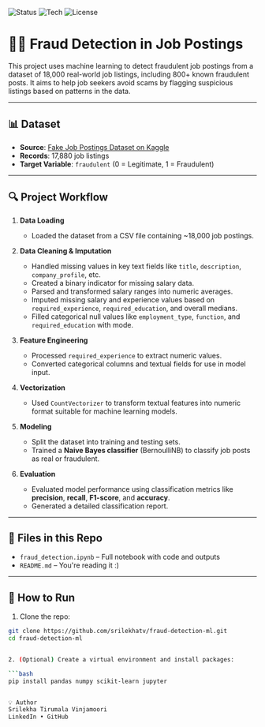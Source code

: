 ![Status](https://img.shields.io/badge/status-complete-success)
![Tech](https://img.shields.io/badge/Made%20with-Python-blue?logo=python)
![License](https://img.shields.io/badge/license-MIT-green)



# 🕵️‍♀️ Fraud Detection in Job Postings

This project uses machine learning to detect fraudulent job postings from a dataset of 18,000 real-world job listings, including 800+ known fraudulent posts. It aims to help job seekers avoid scams by flagging suspicious listings based on patterns in the data.

---

## 📊 Dataset

- **Source**: [Fake Job Postings Dataset on Kaggle](https://www.kaggle.com/datasets/shivamb/real-or-fake-fake-jobposting-prediction)
- **Records**: 17,880 job listings
- **Target Variable**: `fraudulent` (0 = Legitimate, 1 = Fraudulent)

---

## 🔍 Project Workflow

1. **Data Loading**
   - Loaded the dataset from a CSV file containing ~18,000 job postings.
   
2. **Data Cleaning & Imputation**
   - Handled missing values in key text fields like `title`, `description`, `company_profile`, etc.
   - Created a binary indicator for missing salary data.
   - Parsed and transformed salary ranges into numeric averages.
   - Imputed missing salary and experience values based on `required_experience`, `required_education`, and overall medians.
   - Filled categorical null values like `employment_type`, `function`, and `required_education` with mode.

3. **Feature Engineering**
   - Processed `required_experience` to extract numeric values.
   - Converted categorical columns and textual fields for use in model input.

4. **Vectorization**
   - Used `CountVectorizer` to transform textual features into numeric format suitable for machine learning models.

5. **Modeling**
   - Split the dataset into training and testing sets.
   - Trained a **Naive Bayes classifier** (BernoulliNB) to classify job posts as real or fraudulent.

6. **Evaluation**
   - Evaluated model performance using classification metrics like **precision**, **recall**, **F1-score**, and **accuracy**.
   - Generated a detailed classification report.

---

## 📁 Files in this Repo

- `fraud_detection.ipynb` – Full notebook with code and outputs
- `README.md` – You're reading it :)

---

## 🚀 How to Run

1. Clone the repo:

```bash
git clone https://github.com/srilekhatv/fraud-detection-ml.git
cd fraud-detection-ml


2. (Optional) Create a virtual environment and install packages:

```bash
pip install pandas numpy scikit-learn jupyter


💡 Author
Srilekha Tirumala Vinjamoori
LinkedIn • GitHub
